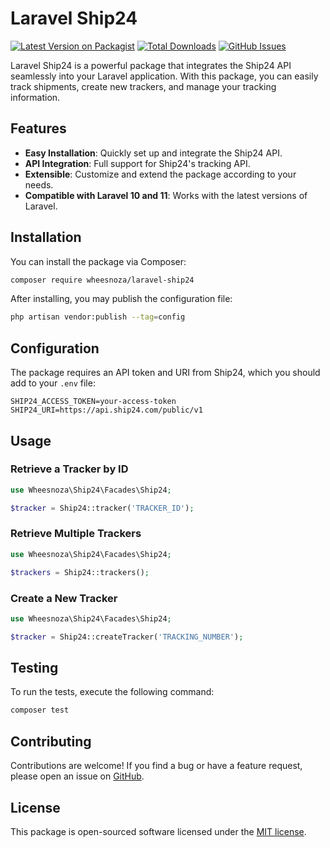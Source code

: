 # Laravel Ship24

[![Latest Version on Packagist](https://img.shields.io/packagist/v/wheesnoza/laravel-ship24.svg?style=flat-square)](https://packagist.org/packages/wheesnoza/laravel-ship24)
[![Total Downloads](https://img.shields.io/packagist/dt/wheesnoza/laravel-ship24.svg?style=flat-square)](https://packagist.org/packages/wheesnoza/laravel-ship24)
[![GitHub Issues](https://img.shields.io/github/issues/wheesnoza/laravel-ship24.svg?style=flat-square)](https://github.com/wheesnoza/laravel-ship24/issues)

Laravel Ship24 is a powerful package that integrates the Ship24 API seamlessly into your Laravel application. With this package, you can easily track shipments, create new trackers, and manage your tracking information.

## Features

- **Easy Installation**: Quickly set up and integrate the Ship24 API.
- **API Integration**: Full support for Ship24's tracking API.
- **Extensible**: Customize and extend the package according to your needs.
- **Compatible with Laravel 10 and 11**: Works with the latest versions of Laravel.

## Installation

You can install the package via Composer:

```bash
composer require wheesnoza/laravel-ship24
```

After installing, you may publish the configuration file:

```bash
php artisan vendor:publish --tag=config
```

## Configuration

The package requires an API token and URI from Ship24, which you should add to your `.env` file:

```env
SHIP24_ACCESS_TOKEN=your-access-token
SHIP24_URI=https://api.ship24.com/public/v1
```

## Usage

### Retrieve a Tracker by ID

```php
use Wheesnoza\Ship24\Facades\Ship24;

$tracker = Ship24::tracker('TRACKER_ID');
```

### Retrieve Multiple Trackers

```php
use Wheesnoza\Ship24\Facades\Ship24;

$trackers = Ship24::trackers();
```

### Create a New Tracker

```php
use Wheesnoza\Ship24\Facades\Ship24;

$tracker = Ship24::createTracker('TRACKING_NUMBER');
```

## Testing

To run the tests, execute the following command:

```bash
composer test
```

## Contributing

Contributions are welcome! If you find a bug or have a feature request, please open an issue on [GitHub](https://github.com/wheesnoza/laravel-ship24/issues).

## License

This package is open-sourced software licensed under the [MIT license](https://opensource.org/licenses/MIT).
